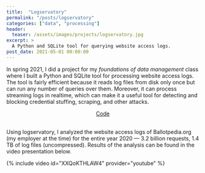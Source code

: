 ```yaml
---
title:  "Logservatory"
permalink: "/posts/logservatory"
categories: ["data", "processing"]
header:
  teaser: /assets/images/projects/logservatory.jpg
excerpt: >
  A Python and SQLite tool for querying website access logs.
post_date: 2021-05-01 00:00:00
---
```


In spring 2021, I did a project for my *foundations of data management* class where I built a Python and SQLite tool for processing website access logs. The tool is fairly efficient because it reads log files from disk only once but can run any number of queries over them. Moreover, it can process streaming logs in realtime, which can make it a useful tool for detecting and blocking credential stuffing, scraping, and other attacks.

<center>
<a class="btn btn--info btn--primary" href="https://github.com/tomreitz/logservatory" target="_blank">Code</a>
<br /><br />
</center>

Using logservatory, I analyzed the website access logs of Ballotpedia.org (my employer at the time) for the entire year 2020 &mdash; 3.2 billion requests, 1.4 TB of log files (uncompressed). Results of the analysis can be found in the video presentation below.

{% include video id="XXQoKTHLAW4" provider="youtube" %}
